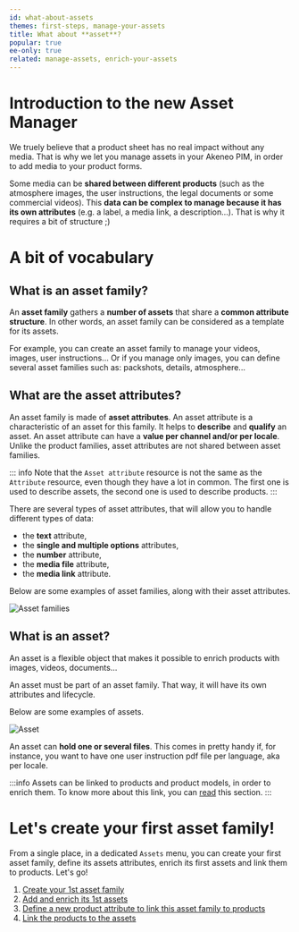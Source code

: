 ```yaml
---
id: what-about-assets
themes: first-steps, manage-your-assets
title: What about **asset**?
popular: true
ee-only: true
related: manage-assets, enrich-your-assets
---
```


# Introduction to the new Asset Manager

We truely believe that a product sheet has no real impact without any media. That is why we let you manage assets in your Akeneo PIM, in order to add media to your product forms.

Some media can be **shared between different products** (such as the atmosphere images, the user instructions, the legal documents or some commercial videos). This **data can be complex to manage because it has its own attributes** (e.g. a label, a media link, a description...).
That is why it requires a bit of structure ;)

# A bit of vocabulary

## What is an asset family?

An **asset family** gathers a **number of assets** that share a **common attribute structure**. In other words, an asset family can be considered as a template for its assets.

For example, you can create an asset family to manage your videos, images, user instructions... Or if you manage only images, you can define several asset families such as: packshots, details, atmosphere...

## What are the asset attributes?

An asset family is made of **asset attributes**. An asset attribute is a characteristic of an asset for this family. It helps to **describe** and **qualify** an asset. An asset attribute can have a **value per channel and/or per locale**. Unlike the product families, asset attributes are not shared between asset families.

::: info
Note that the `Asset attribute` resource is not the same as the `Attribute` resource, even though they have a lot in common. The first one is used to describe assets, the second one is used to describe products.
:::

There are several types of asset attributes, that will allow you to handle different types of data:

- the **text** attribute,
- the **single and multiple options** attributes,
- the **number** attribute,
- the **media file** attribute,
- the **media link** attribute.

Below are some examples of asset families, along with their asset attributes.

![Asset families](../img/what-about-assets_asset_family.png)

## What is an asset?

An asset is a flexible object that makes it possible to enrich products with images, videos, documents…

An asset must be part of an asset family. That way, it will have its own attributes and lifecycle.

Below are some examples of assets.

![Asset](../img/what-about-assets_asset.png)

An asset can **hold one or several files**. This comes in pretty handy if, for instance, you want to have one user instruction pdf file per language, aka per locale.

:::info
Assets can be linked to products and product models, in order to enrich them. To know more about this link, you can [read](/articles/manage-assets.html#create-an-asse) this section.
:::

# Let's create your first asset family!

From a single place, in a dedicated `Assets` menu, you can create your first asset family, define its assets attributes, enrich its first assets and link them to products. Let's go!
1. [Create your 1st asset family](/articles/manage-reference-entities.html#create-a-reference-entity)
1. [Add and enrich its 1st assets](/articles/enrich-your-reference-entity-records.html)
1. [Define a new product attribute to link this asset family to products](/articles/manage-your-attributes.html#create-an-attribute)
1. [Link the products to the assets](/articles/work-on-a-product.html)
